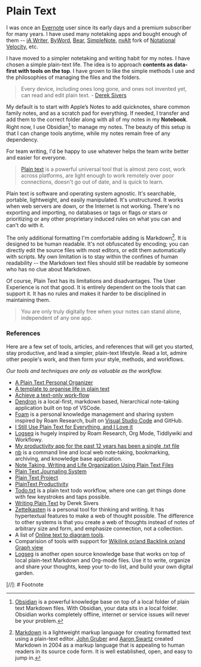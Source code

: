# Plain Text

I was once an [Evernote](https://evernote.com) user since its early days and a premium subscriber for many years. I have used many notetaking apps and bought enough of them -- [iA Writer](https://ia.net/writer), [ByWord](https://bywordapp.com), [Bear](https://bear.app), [SimpleNote](https://simplenote.com), [nvAlt](https://brettterpstra.com/projects/nvalt/) fork of [Notational Velocity](https://notational.net/), etc.

I have moved to a simpler notetaking and writing habit for my notes. I have chosen a simple plain-text life. The idea is to approach __contents as data-first with tools on the top__. I have grown to like the simple methods I use and the philosophies of managing the files and the folders.

> Every device, including ones long gone, and ones not invented yet, can read and edit plain text. - [Derek Sivers](https://sive.rs/plaintext)

My default is to start with Apple’s Notes to add quicknotes, share common family notes,  and as a scratch pad for everything. If needed, I transfer and add them to the correct folder along with all of my notes in my __Notebook__. Right now, I use Obsidian[^Obsidian] to manage my notes. The beauty of this setup is that I can change tools anytime, while my notes remain free of any dependency.

For team writing, I'd be happy to use whatever helps the team write better and easier for everyone.

> [Plain text](https://en.wikipedia.org/wiki/Plain_text) is a powerful universal tool that is almost zero cost, work across platforms, are light enough to work remotely over poor connections, doesn't go out of date, and is quick to learn.

Plain text is software and operating system agnostic. It's searchable, portable, lightweight, and easily manipulated. It's unstructured. It works when web servers are down, or the Internet is not working. There's no exporting and importing, no databases or tags or flags or stars or prioritizing or any other proprietary induced rules on what you can and can't do with it.

The only additional formatting I'm comfortable adding is Markdown[^Markdown]. It is designed to be human readable. It's not obfuscated by encoding; you can directly edit the source files with most editors, or edit them automatically with scripts. My own limitation is to stay within the confines of human readability -- the Markdown text files should still be readable by someone who has no clue about Markdown.

Of course, Plain Text has its limitations and disadvantages. The User Experience is not that good. It is entirely dependent on the tools that can support it. It has no rules and makes it harder to be disciplined in maintaining them.

> You are only truly digitally free when your notes can stand alone, independent of any one app.

### References

Here are a few set of tools, articles, and references that will get you started, stay productive, and lead a simpler, plain-text lifestyle. Read a lot, admire other people's work, and then form your style, methods, and workflows.

_Our tools and techniques are only as valuable as the workflow._

- [A Plain Text Personal Organizer](https://danlucraft.com/blog/2008/04/plain-text-organizer/)
- [A template to organise life in plain text](https://github.com/jukil/plain-text-life)
- [Achieve a text-only work-flow](http://donlelek.github.io/2015-03-09-text-only-workflow/)
- [Dendron](https://github.com/dendronhq/dendron) is a local-first, markdown based, hierarchical note-taking application built on top of VSCode.
- [Foam](https://github.com/foambubble/foam) is a personal knowledge management and sharing system inspired by Roam Research, built on [Visual Studio Code](https://code.visualstudio.com) and GitHub.
- [I Still Use Plain Text for Everything, and I Love it](https://lifehacker.com/i-still-use-plain-text-for-everything-and-i-love-it-1758380840)
- [Logseq](https://logseq.com) is hugely inspired by Roam Research, Org Mode, Tiddlywiki and Workflowy.
- [My productivity app for the past 12 years has been a single .txt file](https://jeffhuang.com/productivity_text_file/)
- [nb](https://xwmx.github.io/nb/) is a command line and local web note‑taking, bookmarking, archiving, and knowledge base application.
- [Note Taking, Writing and Life Organization Using Plain Text Files](http://www.markwk.com/plain-text-life.html)
- [Plain Text Journaling System](https://georgecoghill.wordpress.com/plain-text/)
- [Plain Text Project](https://plaintextproject.online/)
- [PlainText Productivity](http://plaintext-productivity.net)
- [Todo.txt](http://todotxt.org/) is a plain text todo workflow, where one can get things done with few keystrokes and taps possible.
- [Writing Plain Text](https://sive.rs/plaintext) by Derek Sivers
- [Zettelkasten](https://zettelkasten.de/introduction/) is a personal tool for thinking and writing. It has hypertextual features to make a web of thought possible. The difference to other systems is that you create a web of thoughts instead of notes of arbitrary size and form, and emphasize connection, not a collection.
- A list of [Online text to diagram tools](https://xosh.org/text-to-diagram/).
- Comparision of tools with support for [Wikilink or/and Backlink or/and Graph view](https://www.notion.so/db13644f08144495ad9877f217a161a1)
- [Logseg](https://logseq.com) is another open source knowledge base that works on top of local plain-text Markdown and Org-mode files. Use it to write, organize and share your thoughts, keep your to-do list, and build your own digital garden.

[//]: # Footnote

[^Obsidian]: [Obsidian](https://obsidian.md) is a powerful knowledge base on top of a local folder of plain text Markdown files. With Obsidian, your data sits in a local folder. Obsidian works completely offline, internet or service issues will never be your problem.

[^Markdown]: [Markdown](https://en.wikipedia.org/wiki/Markdown) is a lightweight markup language for creating formatted text using a plain-text editor. [John Gruber](https://en.wikipedia.org/wiki/John_Gruber) and [Aaron Swartz](https://en.wikipedia.org/wiki/Aaron_Swartz) created Markdown in 2004 as a markup language that is appealing to human readers in its source code form. It is well established, open, and easy to jump in.